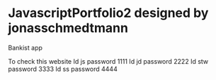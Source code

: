 # JavascriptPortfolio2 designed by jonasschmedtmann

Bankist app

To check this website
Id js password 1111
Id jd password 2222
Id stw password 3333
Id ss password 4444
